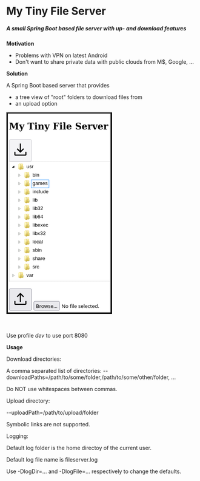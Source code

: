 # My Tiny File Server

##### A small Spring Boot based file server with up- and download features

**Motivation**

 - Problems with VPN on latest Android
 - Don't want to share private data with public clouds from M$, Google, ...

**Solution**

A Spring Boot based server that provides
 
 - a tree view of "root" folders to download files from
 - an upload option  

 ![A demo](demo.png)
 
<br>

Use profile *dev* to use port 8080

**Usage**
 
Download directories:

A comma separated list of directories: --downloadPaths=/path/to/some/folder,/path/to/some/other/folder, ... 

Do NOT use whitespaces between commas.

Upload directory:

--uploadPath=/path/to/upload/folder

Symbolic links are not supported.

Logging:

Default log folder is the home directoy of the current user.

Default log file name is fileserver.log

Use -DlogDir=... and -DlogFile=... respectively to change the defaults.
